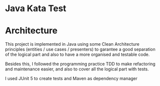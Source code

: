 # Java Kata Test
# Architecture

This project is implemented in Java using some Clean Architecture principles (entities / use cases / presenters) to garantee a good separation of the logical part and also to have a more organised and testable code. 

Besides this, I followed the programming practice TDD to make refactoring and maintenance easier, and also to cover all the logical part with tests.

I used JUnit 5 to create tests and Maven as dependency manager 
